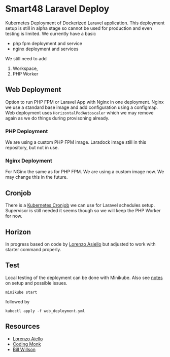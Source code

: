 # Smart48 Laravel Deploy

Kubernetes Deployment of Dockerized Laravel application. This deployment setup is still in alpha stage so cannot be used for production and even testing is limited. We currently have a basic

- php fpm deployment and service
- nginx deployment and services

We still need to add 
1. Workspace,
2. PHP Worker


## Web Deployment

Option to run PHP FPM or Laravel App with Nginx in one deployment. Nginx we use a standard base image and add configuration using a configmap. Web deployment uses `HorizontalPodAutoscaler` which we may remove again as we do things during provisoning already.

### PHP Deployment

We are using a custom PHP FPM image. Laradock image still in this repository, but not in use.

### Nginx Deployment

For NGinx the same as for PHP FPM. We are using a custom image now. We may change this in the future.

## Cronjob

There is a [Kubernetes Cronjob](https://kubernetes.io/docs/concepts/workloads/controllers/cron-jobs/) we can use for Laravel schedules setup. Supervisor is still needed it seems though so we will keep the PHP Worker for now.

## Horizon

In progress based on code by [Lorenzo Asiello](https://lorenzo.aiello.family/running-laravel-on-kubernetes/) but adjusted to work with starter command properly.

## Test

Local testing of the deployment can be done with Minikube. Also see [notes](./NOTES.md) on setup and possible issues.

```
minikube start
```

followed by 

```
kubectl apply -f web_deployment.yml
```


## Resources

- [Lorenzo Aiello](https://lorenzo.aiello.family/running-laravel-on-kubernetes/)
- [Coding Monk](https://gist.github.com/CodingMonkTech/cafec3a17d2d29f595b01d5b394b0478/)
- [Bill Willson](https://github.com/BillWilson/laravel-k8s-demo/)